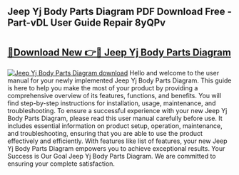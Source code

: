 ## Jeep Yj Body Parts Diagram PDF Download Free - Part-vDL User Guide Repair 8yQPv

# <h2><a href="http://dfhj5f.blite.top/?on=Jeep+Yj+Body+Parts+Diagram">🔗Download New 👉🔴 Jeep Yj Body Parts Diagram</a></h2>

[![Jeep Yj Body Parts Diagram download](https://i.imgur.com/lujVjoI.png)](http://dfhj5f.blite.top/?on=Jeep+Yj+Body+Parts+Diagram)
Hello and welcome to the user manual for your newly implemented Jeep Yj Body Parts Diagram. This guide is here to help you make the most of your product by providing a comprehensive overview of its features, functions, and benefits. You will find step-by-step instructions for installation, usage, maintenance, and troubleshooting. To ensure a successful experience with your new Jeep Yj Body Parts Diagram, please read this user manual carefully before use. It includes essential information on product setup, operation, maintenance, and troubleshooting, ensuring that you are able to use the product effectively and efficiently. With features like list of features, your new Jeep Yj Body Parts Diagram empowers you to achieve exceptional results. Your Success is Our Goal Jeep Yj Body Parts Diagram. We are committed to ensuring your complete satisfaction.
